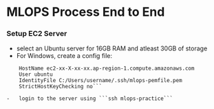 # MLOPS Process End to End

### Setup EC2 Server
-   select an Ubuntu server for 16GB RAM and atleast 30GB of storage
-   For Windows, create a config file:

```Host mlops-practice
	HostName ec2-xx-X-xx-xx.ap-region-1.compute.amazonaws.com
	User ubuntu
	IdentityFile C:/Users/username/.ssh/mlops-pemfile.pem
	StrictHostKeyChecking no```
    
-   login to the server using ```ssh mlops-practice``` 